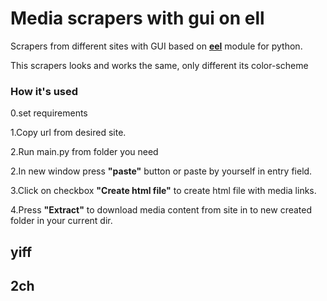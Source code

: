 <h1>Media scrapers with gui on ell</h1>
Scrapers from different sites with 
GUI based on <a href="https://github.com/samuelhwilliams/Eel)***"><b>eel</b></a>
module for python.

This scrapers looks and works the same, only different its color-scheme

<h3>How it's used</h3>

0.set requirements

1.Copy url from desired site.

2.Run main.py from folder you need

2.In new window press **"paste"** button or paste by yourself in entry field.

3.Click on checkbox **"Create html file"** to create html file with media links.

4.Press **"Extract"** to download media content
 from site in to new created folder in your current dir.
 
<h2>yiff</h2>


<h2>2ch</h2>